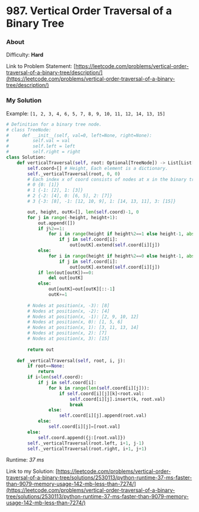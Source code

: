 # 987. Vertical Order Traversal of a Binary Tree

### About

Difficulty: **Hard**

Link to Problem Statement: [https://leetcode.com/problems/vertical-order-traversal-of-a-binary-tree/description/](https://leetcode.com/problems/vertical-order-traversal-of-a-binary-tree/description/)

### My Solution

Example: `[1, 2, 3, 4, 6, 5, 7, 8, 9, 10, 11, 12, 14, 13, 15]`

```python
# Definition for a binary tree node.
# class TreeNode:
#     def __init__(self, val=0, left=None, right=None):
#         self.val = val
#         self.left = left
#         self.right = right
class Solution:
    def verticalTraversal(self, root: Optional[TreeNode]) -> List[List[int]]:
        self.coord=[] # Height, Each element is a dictionary.
        self._verticalTraversal(root, 0, 0)
        # Each index x of coord consists of nodes at x in the binary tree:
		# 0 {0: [1]}
		# 1 {-1: [2], 1: [3]}
		# 2 {-2: [4], 0: [6, 5], 2: [7]}
		# 3 {-3: [8], -1: [12, 10, 9], 1: [14, 13, 11], 3: [15]}

        out, height, outK=[], len(self.coord)-1, 0
        for j in range(-height, height+1):
            out.append([])
            if j%2==1:
                for i in range(height if height%2==1 else height-1, abs(j)-1, -2):
                    if j in self.coord[i]:
                        out[outK].extend(self.coord[i][j])
            else:
                for i in range(height if height%2==0 else height-1, abs(j)-1, -2):
                    if j in self.coord[i]:
                        out[outK].extend(self.coord[i][j])
            if len(out[outK])==0:
                del out[outK]
            else:
                out[outK]=out[outK][::-1]
                outK+=1
				
		# Nodes at position(x, -3): [8]
		# Nodes at position(x, -2): [4]
		# Nodes at position(x, -1): [2, 9, 10, 12]
		# Nodes at position(x, 0): [1, 5, 6]
		# Nodes at position(x, 1): [3, 11, 13, 14]
		# Nodes at position(x, 2): [7]
		# Nodes at position(x, 3): [15]
		
        return out
        
    def _verticalTraversal(self, root, i, j):
        if root==None:
            return
        if i<len(self.coord):
            if j in self.coord[i]:
                for k in range(len(self.coord[i][j])):
                    if self.coord[i][j][k]<root.val:
                        self.coord[i][j].insert(k, root.val)
                        break
                else:
                    self.coord[i][j].append(root.val)
            else:
                self.coord[i][j]=[root.val]
        else:
            self.coord.append({j:[root.val]})
        self._verticalTraversal(root.left, i+1, j-1)
        self._verticalTraversal(root.right, i+1, j+1)
```
Runtime: *37 ms*

Link to my Solution: [https://leetcode.com/problems/vertical-order-traversal-of-a-binary-tree/solutions/2530113/python-runtime-37-ms-faster-than-9079-memory-usage-142-mb-less-than-7274/](https://leetcode.com/problems/vertical-order-traversal-of-a-binary-tree/solutions/2530113/python-runtime-37-ms-faster-than-9079-memory-usage-142-mb-less-than-7274/)
